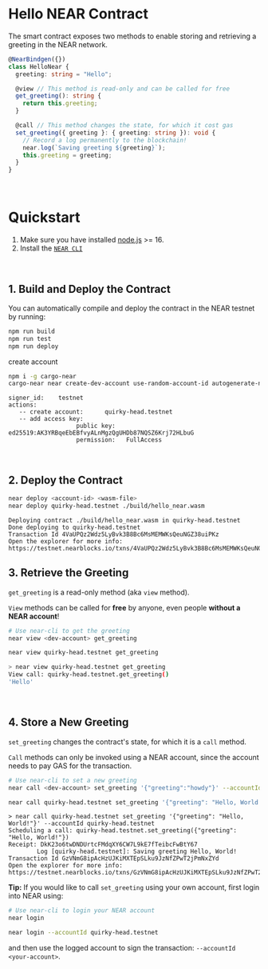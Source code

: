 # Hello NEAR Contract

The smart contract exposes two methods to enable storing and retrieving a greeting in the NEAR network.

```ts
@NearBindgen({})
class HelloNear {
  greeting: string = "Hello";

  @view // This method is read-only and can be called for free
  get_greeting(): string {
    return this.greeting;
  }

  @call // This method changes the state, for which it cost gas
  set_greeting({ greeting }: { greeting: string }): void {
    // Record a log permanently to the blockchain!
    near.log(`Saving greeting ${greeting}`);
    this.greeting = greeting;
  }
}
```

<br />

# Quickstart

1. Make sure you have installed [node.js](https://nodejs.org/en/download/package-manager/) >= 16.
2. Install the [`NEAR CLI`](https://github.com/near/near-cli#setup)

<br />

## 1. Build and Deploy the Contract
You can automatically compile and deploy the contract in the NEAR testnet by running:

```bash
npm run build
npm run test 
npm run deploy
```

create account
```bash
npm i -g cargo-near
cargo-near near create-dev-account use-random-account-id autogenerate-new-keypair save-to-legacy-keychain network-config testnet create
```

```
signer_id:    testnet
actions:
   -- create account:      quirky-head.testnet
   -- add access key:     
                   public key:   ed25519:AK3YRBqeEbEBfvyALnMgzQgUHDb87NQSZ6Krj72HLbuG
                   permission:   FullAccess
```

<br />

## 2. Deploy the Contract
```bash
near deploy <account-id> <wasm-file>
near deploy quirky-head.testnet ./build/hello_near.wasm
```

```
Deploying contract ./build/hello_near.wasm in quirky-head.testnet
Done deploying to quirky-head.testnet
Transaction Id 4VaUPQz2Wdz5LyBvk3B8Bc6MsMEMWKsQeuNGZ38uiPKz
Open the explorer for more info: https://testnet.nearblocks.io/txns/4VaUPQz2Wdz5LyBvk3B8Bc6MsMEMWKsQeuNGZ38uiPKz
```

## 3. Retrieve the Greeting

`get_greeting` is a read-only method (aka `view` method).

`View` methods can be called for **free** by anyone, even people **without a NEAR account**!

```bash
# Use near-cli to get the greeting
near view <dev-account> get_greeting

near view quirky-head.testnet get_greeting
```

```bash
> near view quirky-head.testnet get_greeting
View call: quirky-head.testnet.get_greeting()
'Hello'
```

<br />

## 4. Store a New Greeting
`set_greeting` changes the contract's state, for which it is a `call` method.

`Call` methods can only be invoked using a NEAR account, since the account needs to pay GAS for the transaction.

```bash
# Use near-cli to set a new greeting
near call <dev-account> set_greeting '{"greeting":"howdy"}' --accountId <dev-account>

near call quirky-head.testnet set_greeting '{"greeting": "Hello, World!"}' --accountId quirky-head.testnet
```

```
> near call quirky-head.testnet set_greeting '{"greeting": "Hello, World!"}' --accountId quirky-head.testnet
Scheduling a call: quirky-head.testnet.set_greeting({"greeting": "Hello, World!"})
Receipt: DkK23o6twDNDUrtcFMdqXY6CW7L9kE7fTeibcFwBtY67
        Log [quirky-head.testnet]: Saving greeting Hello, World!
Transaction Id GzVNmG8ipAcHzUJKiMXTEpSLku9JzNfZPwT2jPmNxZYd
Open the explorer for more info: https://testnet.nearblocks.io/txns/GzVNmG8ipAcHzUJKiMXTEpSLku9JzNfZPwT2jPmNxZYd
```

**Tip:** If you would like to call `set_greeting` using your own account, first login into NEAR using:

```bash
# Use near-cli to login your NEAR account
near login

near login --accountId quirky-head.testnet
```

and then use the logged account to sign the transaction: `--accountId <your-account>`.
